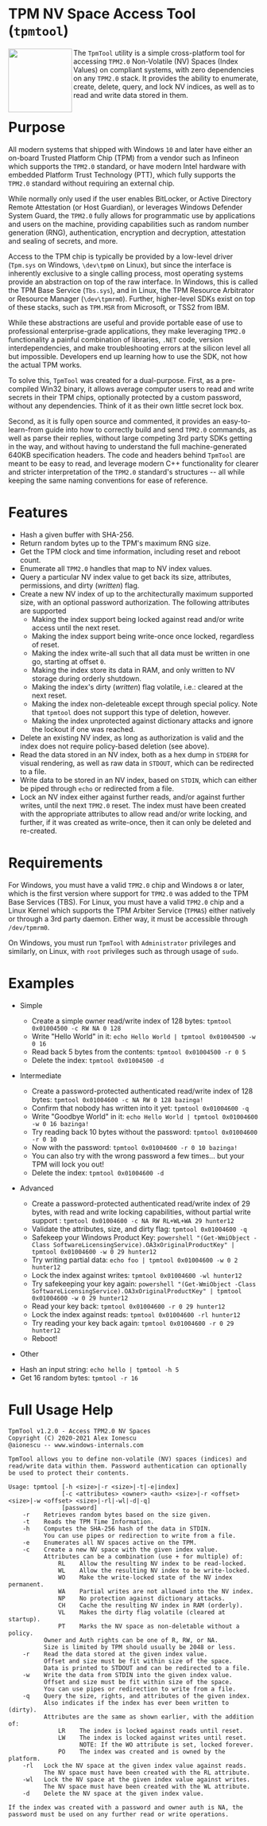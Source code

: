 # TPM NV Space Access Tool (`tpmtool`)
[<img align="left" src="tpmtool-logo.png" width="128"/>](tpmtool-logo.png)
The `TpmTool` utility is a simple cross-platform tool for accessing `TPM2.0` Non-Volatile (NV) Spaces (Index Values) on compliant systems, with zero dependencies on any `TPM2.0` stack. It provides the ability to enumerate, create, delete, query, and lock NV indices, as well as to read and write data stored in them.

# Purpose
All modern systems that shipped with Windows `10` and later have either an on-board Trusted Platform Chip (TPM) from a vendor such as Infineon which supports the `TPM2.0` standard, or have modern Intel hardware with embedded Platform Trust Technology (PTT), which fully supports the `TPM2.0` standard without requiring an external chip.

While normally only used if the user enables BitLocker, or Active Directory Remote Attestation (or Host Guardian), or leverages Windows Defender System Guard, the `TPM2.0` fully allows for programmatic use by applications and users on the machine, providing capabilities such as random number generation (RNG), authentication, encryption and decryption, attestation and sealing of secrets, and more. 

Access to the TPM chip is typically be provided by a low-level driver (`Tpm.sys` on Windows, `\dev\tpm0` on Linux), but since the interface is inherently exclusive to a single calling process, most operating systems provide an abstraction on top of the raw interface. In Windows, this is called the TPM Base Service (`Tbs.sys`), and in Linux, the TPM Resource Arbitrator or Resource Manager (`\dev\tpmrm0`). Further, higher-level SDKs exist on top of these stacks, such as `TPM.MSR` from Microsoft, or TSS2 from IBM.

While these abstractions are useful and provide portable ease of use to professional enterprise-grade applications, they make leveraging `TPM2.0` functionality a painful combination of libraries, `.NET` code, version interdependencies, and make troubleshooting errors at the silicon level all but impossible. Developers end up learning how to use the SDK, not how the actual TPM works.

To solve this, `TpmTool` was created for a dual-purpose. First, as a pre-compiled Win32 binary, it allows average computer users to read and write secrets in their TPM chips, optionally protected by a custom password, without any dependencies. Think of it as their own little secret lock box.

Second, as it is fully open source and commented, it provides an easy-to-learn-from guide into how to correctly build and send `TPM2.0` commands, as well as parse their replies, without large competing 3rd party SDKs getting in the way, and without having to understand the full machine-generated 640KB specification headers. The code and headers behind `TpmTool` are meant to be easy to read, and leverage modern C++ functionality for clearer and stricter interpretation of the `TPM2.0` standard's structures -- all while keeping the same naming conventions for ease of reference.

# Features
* Hash a given buffer with SHA-256.
* Return random bytes up to the TPM's maximum RNG size.
* Get the TPM clock and time information, including reset and reboot count.
* Enumerate all `TPM2.0` handles that map to NV index values.
* Query a particular NV index value to get back its size, attributes, permissions, and dirty (_written_) flag.
* Create a new NV index of up to the architecturally maximum supported size, with an optional password authorization. The following attributes are supported
  - Making the index support being locked against read and/or write access until the next reset.
  - Making the index support being write-once once locked, regardless of reset.
  - Making the index write-all such that all data must be written in one go, starting at offset `0`.
  - Making the index store its data in RAM, and only written to NV storage during orderly shutdown.
  - Making the index's dirty (_written_) flag volatile, i.e.: cleared at the next reset.
  - Making the index non-deleteable except through special policy. Note that `tpmtool` does not support this type of deletion, however.
  - Making the index unprotected against dictionary attacks and ignore the lockout if one was reached.
* Delete an existing NV index, as long as authorization is valid and the index does not require policy-based deletion (see above).
* Read the data stored in an NV index, both as a hex dump in `STDERR` for visual rendering, as well as raw data in `STDOUT`, which can be redirected to a file.
* Write data to be stored in an NV index, based on `STDIN`, which can either be piped through `echo` or redirected from a file.
* Lock an NV index either against further reads, and/or against further writes, until the next `TPM2.0` reset. The index must have been created with the appropriate attributes to allow read and/or write locking, and further, if it was created as write-once, then it can only be deleted and re-created. 

# Requirements
For Windows, you must have a valid `TPM2.0` chip and Windows `8` or later, which is the first version where support for `TPM2.0` was added to the TPM Base Services (TBS). For Linux, you must have a valid `TPM2.0` chip and a Linux Kernel which supports the TPM Arbiter Service (`TPMAS`) either natively or through a 3rd party daemon. Either way, it must be accessible through `/dev/tpmrm0`.

On Windows, you must run `TpmTool` with `Administrator` privileges and similarly, on Linux, with `root` privileges such as through usage of `sudo`.

# Examples

* Simple
  - Create a simple owner read/write index of 128 bytes: `tpmtool 0x01004500 -c RW NA 0 128`
  - Write "Hello World" in it: `echo Hello World | tpmtool 0x01004500 -w 0 16`
  - Read back 5 bytes from the contents: `tpmtool 0x01004500 -r 0 5`
  - Delete the index: `tpmtool 0x01004500 -d`

* Intermediate
  - Create a password-protected authenticated read/write index of 128 bytes: `tpmtool 0x01004600 -c NA RW 0 128 bazinga!`
  - Confirm that nobody has written into it yet: `tpmtool 0x01004600 -q`
  - Write "Goodbye World" in it: `echo Hello World | tpmtool 0x01004600 -w 0 16 bazinga!`
  - Try reading back 10 bytes without the password: `tpmtool 0x01004600 -r 0 10`
  - Now with the password: `tpmtool 0x01004600 -r 0 10 bazinga!`
  - You can also try with the wrong password a few times... but your TPM will lock you out!
  - Delete the index: `tpmtool 0x01004600 -d`

* Advanced
  - Create a password-protected authenticated read/write index of 29 bytes, with read and write locking capabilities, without partial write support : `tpmtool 0x01004600 -c NA RW RL+WL+WA 29 hunter12`
  - Validate the attributes, size, and dirty flag: `tpmtool 0x01004600 -q`
  - Safekeep your Windows Product Key: `powershell "(Get-WmiObject -Class SoftwareLicensingService).OA3xOriginalProductKey" | tpmtool 0x01004600 -w 0 29 hunter12`
  - Try writing partial data: `echo foo | tpmtool 0x01004600 -w 0 2 hunter12`
  - Lock the index against writes: `tpmtool 0x01004600 -wl hunter12`
  - Try safekeeping your key again: `powershell "(Get-WmiObject -Class SoftwareLicensingService).OA3xOriginalProductKey" | tpmtool 0x01004600 -w 0 29 hunter12`
  - Read your key back: `tpmtool 0x01004600 -r 0 29 hunter12`
  - Lock the index against reads: `tpmtool 0x01004600 -rl hunter12`
  - Try reading your key back again: `tpmtool 0x01004600 -r 0 29 hunter12`
  - Reboot!

* Other
 - Hash an input string: `echo hello | tpmtool -h 5`
 - Get 16 random bytes: `tpmtool -r 16`

# Full Usage Help
```
TpmTool v1.2.0 - Access TPM2.0 NV Spaces
Copyright (C) 2020-2021 Alex Ionescu
@aionescu -- www.windows-internals.com

TpmTool allows you to define non-volatile (NV) spaces (indices) and
read/write data within them. Password authentication can optionally
be used to protect their contents.

Usage: tpmtool [-h <size>|-r <size>|-t|-e|index]
               [-c <attributes> <owner> <auth> <size>|-r <offset> <size>|-w <offset> <size>|-rl|-wl|-d|-q]
               [password]
    -r    Retrieves random bytes based on the size given.
    -t    Reads the TPM Time Information.
    -h    Computes the SHA-256 hash of the data in STDIN.
          You can use pipes or redirection to write from a file.
    -e    Enumerates all NV spaces active on the TPM.
    -c    Create a new NV space with the given index value.
          Attributes can be a combination (use + for multiple) of:
              RL    Allow the resulting NV index to be read-locked.
              WL    Allow the resulting NV index to be write-locked.
              WO    Make the write-locked state of the NV index permanent.
              WA    Partial writes are not allowed into the NV index.
              NP    No protection against dictionary attacks.
              CH    Cache the resulting NV index in RAM (orderly).
              VL    Makes the dirty flag volatile (cleared at startup).
              PT    Marks the NV space as non-deletable without a policy.
          Owner and Auth rights can be one of R, RW, or NA.
          Size is limited by TPM should usually be 2048 or less.
    -r    Read the data stored at the given index value.
          Offset and size must be fit within size of the space.
          Data is printed to STDOUT and can be redirected to a file.
    -w    Write the data from STDIN into the given index value.
          Offset and size must be fit within size of the space.
          You can use pipes or redirection to write from a file.
    -q    Query the size, rights, and attributes of the given index.
          Also indicates if the index has ever been written to (dirty).
          Attributes are the same as shown earlier, with the addition of:
              LR    The index is locked against reads until reset.
              LW    The index is locked against writes until reset.
                    NOTE: If the WO attribute is set, locked forever.
              PO    The index was created and is owned by the platform.
    -rl   Lock the NV space at the given index value against reads.
          The NV space must have been created with the RL attribute.
    -wl   Lock the NV space at the given index value against writes.
          The NV space must have been created with the WL attribute.
    -d    Delete the NV space at the given index value.

If the index was created with a password and owner auth is NA, the
password must be used on any further read or write operations.
